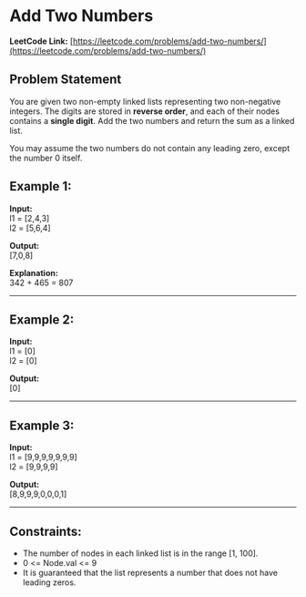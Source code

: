 # Add Two Numbers

**LeetCode Link:** [https://leetcode.com/problems/add-two-numbers/](https://leetcode.com/problems/add-two-numbers/)

## Problem Statement

You are given two non-empty linked lists representing two non-negative integers. The digits are stored in **reverse order**, and each of their nodes contains a **single digit**. Add the two numbers and return the sum as a linked list.

You may assume the two numbers do not contain any leading zero, except the number 0 itself.

## Example 1:

**Input:**  
l1 = [2,4,3]  
l2 = [5,6,4]

**Output:**  
[7,0,8]

**Explanation:**  
342 + 465 = 807

---

## Example 2:

**Input:**  
l1 = [0]  
l2 = [0]

**Output:**  
[0]

---

## Example 3:

**Input:**  
l1 = [9,9,9,9,9,9,9]  
l2 = [9,9,9,9]

**Output:**  
[8,9,9,9,0,0,0,1]

---

## Constraints:

- The number of nodes in each linked list is in the range [1, 100].
- 0 <= Node.val <= 9
- It is guaranteed that the list represents a number that does not have leading zeros.
